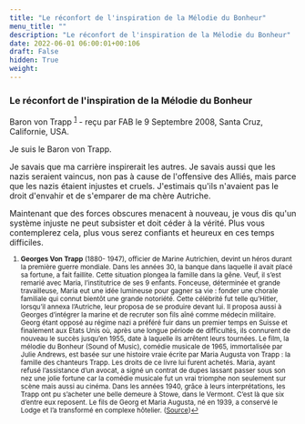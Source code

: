 ```yaml
---
title: "Le réconfort de l'inspiration de la Mélodie du Bonheur"
menu_title: ""
description: "Le réconfort de l'inspiration de la Mélodie du Bonheur"
date: 2022-06-01 06:00:01+00:106
draft: False
hidden: True
weight:
---
```

### Le réconfort de l'inspiration de la Mélodie du Bonheur

Baron von Trapp <sup id="a1">[1](#f1)</sup> - reçu par FAB le 9 Septembre 2008, Santa Cruz, Californie, USA.

Je suis le Baron von Trapp.

Je savais que ma carrière inspirerait les autres. Je savais aussi que les nazis seraient vaincus, non pas à cause de l'offensive des Alliés, mais parce que les nazis étaient injustes et cruels. J'estimais qu'ils n'avaient pas le droit d'envahir et de s'emparer de ma chère Autriche.

Maintenant que des forces obscures menacent à nouveau, je vous dis qu'un système injuste ne peut subsister et doit céder à la vérité. Plus vous contemplerez cela, plus vous serez confiants et heureux en ces temps difficiles.
<small>

1. <large id="f1"> **Georges Von Trapp** (1880- 1947), officier de Marine Autrichien, devint un héros durant la première guerre mondiale. Dans les années 30, la banque dans laquelle il avait placé sa fortune, a fait faillite. Cette situation plongea la famille dans la gêne. Veuf, il s’est remarié avec Maria, l’institutrice de ses 9 enfants. Fonceuse, déterminée et grande travailleuse, Maria eut une idée lumineuse pour gagner sa vie : fonder une chorale familiale qui connut bientôt une grande notoriété. Cette célébrité fut telle qu’Hitler, lorsqu’il annexa l’Autriche, leur proposa de se produire devant lui. Il proposa aussi à Georges d’intégrer la marine et de recruter son fils aîné comme médecin militaire. Georg étant opposé au régime nazi a préféré fuir dans un premier temps en Suisse et finalement aux Etats Unis où, après une longue période de difficultés, ils connurent de nouveau le succès jusqu’en 1955, date à laquelle ils arrêtent leurs tournées.  Le film, la mélodie du Bonheur (Sound of Music), comédie musicale de 1965, immortalisée par Julie Andrews, est basée sur une histoire vraie écrite par Maria Augusta von Trapp : la famille des chanteurs Trapp. Les droits de ce livre lui furent achetés. Maria, ayant refusé l’assistance d’un avocat, a signé un contrat de dupes lassant passer sous son nez une jolie fortune car la comédie musicale fut un vrai triomphe non seulement sur scène mais aussi au cinéma. Dans les années 1940, grâce à leurs interprétations, les Trapp ont pu s’acheter une belle demeure à Stowe, dans le Vermont. C’est là que six d’entre eux reposent. Le fils de Georg et Maria Augusta, né en 1939, a conservé le Lodge et l’a transformé en complexe hôtelier. ([Source](https://www.tombes-sepultures.com/crbst_429.html))[↩](#a1)
